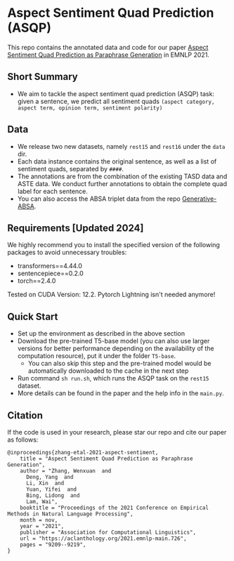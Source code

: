 # Aspect Sentiment Quad Prediction (ASQP)

This repo contains the annotated data and code for our paper [Aspect Sentiment Quad Prediction as Paraphrase Generation](https://aclanthology.org/2021.emnlp-main.726.pdf) in EMNLP 2021.


## Short Summary 
- We aim to tackle the aspect sentiment quad prediction (ASQP) task: given a sentence, we predict all sentiment quads `(aspect category, aspect term, opinion term, sentiment polarity)`

## Data
- We release two new datasets, namely `rest15` and `rest16` under the `data` dir.
- Each data instance contains the original sentence, as well as a list of sentiment quads, separated by `####`. 
- The annotations are from the combination of the existing TASD data and ASTE data. We conduct further annotations to obtain the complete quad label for each sentence. 
- You can also access the ABSA triplet data from the repo [Generative-ABSA](https://github.com/IsakZhang/Generative-ABSA).


## Requirements [Updated 2024]

We highly recommend you to install the specified version of the following packages to avoid unnecessary troubles:

- transformers==4.44.0
- sentencepiece==0.2.0
- torch==2.4.0

Tested on CUDA Version: 12.2. Pytorch Lightning isn't needed anymore!

## Quick Start

- Set up the environment as described in the above section
- Download the pre-trained T5-base model (you can also use larger versions for better performance depending on the availability of the computation resource), put it under the folder `T5-base`.
  - You can also skip this step and the pre-trained model would be automatically downloaded to the cache in the next step
- Run command `sh run.sh`, which runs the ASQP task on the `rest15` dataset.
- More details can be found in the paper and the help info in the `main.py`.


## Citation

If the code is used in your research, please star our repo and cite our paper as follows:
```
@inproceedings{zhang-etal-2021-aspect-sentiment,
    title = "Aspect Sentiment Quad Prediction as Paraphrase Generation",
    author = "Zhang, Wenxuan  and
      Deng, Yang  and
      Li, Xin  and
      Yuan, Yifei  and
      Bing, Lidong  and
      Lam, Wai",
    booktitle = "Proceedings of the 2021 Conference on Empirical Methods in Natural Language Processing",
    month = nov,
    year = "2021",
    publisher = "Association for Computational Linguistics",
    url = "https://aclanthology.org/2021.emnlp-main.726",
    pages = "9209--9219",
}
```
